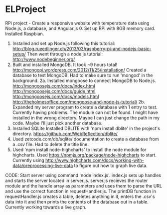 ELProject
=========

RPi project - Create a responsive website with temperature data using Node.js, a database, and Angular.js
0. Set up RPi with 8GB memory card. Installed Raspbian.
1. Installed and set up Node.js following this tutorial:
	http://blog.rueedlinger.ch/2013/03/raspberry-pi-and-nodejs-basic-setup/
	Then went through a node.js tutorial: http://www.nodebeginner.org/
2. Built and installed MongoDB. It took ~9 hours total!
	http://mongopi.wordpress.com/2012/11/25/installation/
	Created a database to test MongoDB. Had to make sure to run 'mongod' in the background.
2a. Installed mongoose to connect  MongoDB to Node.js.
	http://mongoosejs.com/docs/index.html
	http://mongoosejs.com/docs/guide.html
	http://mongoosejs.com/docs/models.html
	http://theholmesoffice.com/mongoose-and-node-js-tutorial/
2b. Expanded my server program to create a database with 1 entry to test.
	Currently having problems. The module can not be found. I might have installed in the wrong directory.
	Maybe I can just change the path in my code. Maybe I'll just pick another database. 
3. Installed SQLite 
   Installed DBLITE with 'npm install dblite' in the project's directory.
   https://github.com/WebReflection/dblite/
4. Used zetcode.com/db/sqlite/ documentation to create a database from a .csv file.
   Had to delete the title line.
5. Used 'npm install node-highcharts' to install the node module for highcharts.
   Used https://npmjs.org/package/node-highcharts to start.
   Currently using http://www.highcharts.com/docs/working-with-data/preprocessing-live-data to figure out how to graph live data.
   
CODE: Start server using command 'node index.js'. index.js sets up handles and starts the server 
located in server.js. server.js recieves the router module and the handle array as parameters and 
uses them to parse the URL and use the correct function in requestHandler.js. The printDB function
in requestHandler.js creates a table, deletes anything in it, enters the .csv's data into it and then
prints the contents of the database out in a table. Currently working towards a live graph.